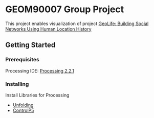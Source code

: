 # GEOM90007 Group Project

This project enables visualization of project [GeoLife: Building Social Networks Using Human Location History](https://www.microsoft.com/en-us/research/project/geolife-building-social-networks-using-human-location-history/?from=http%3A%2F%2Fresearch.microsoft.com%2Fen-us%2Fprojects%2Fgeolife%2Fdefault.aspx)


## Getting Started



### Prerequisites
Processing IDE: [Processing 2.2.1](https://processing.org/download/)


### Installing

Install Libraries for Processing

* [Unfolding](http://unfoldingmaps.org/)
* [ControlP5](http://www.sojamo.de/libraries/controlP5/)


